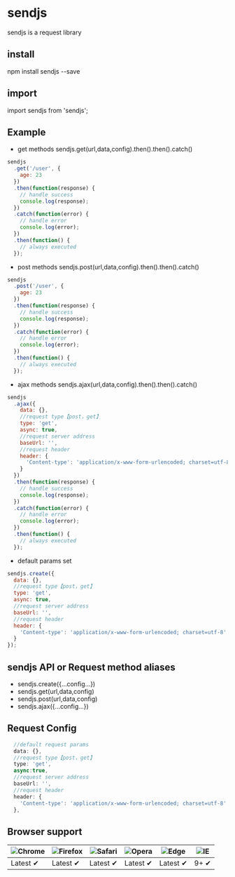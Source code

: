 # sendjs

sendjs is a request library

## install

npm install sendjs --save

## import

import sendjs from 'sendjs';

## Example

* get methods sendjs.get(url,data,config).then().then().catch()

```js
sendjs
  .get('/user', {
    age: 23
  })
  .then(function(response) {
    // handle success
    console.log(response);
  })
  .catch(function(error) {
    // handle error
    console.log(error);
  })
  .then(function() {
    // always executed
  });
```

* post methods sendjs.post(url,data,config).then().then().catch()

```js
sendjs
  .post('/user', {
    age: 23
  })
  .then(function(response) {
    // handle success
    console.log(response);
  })
  .catch(function(error) {
    // handle error
    console.log(error);
  })
  .then(function() {
    // always executed
  });
```

* ajax methods sendjs.ajax(url,data,config).then().then().catch()

```js
sendjs
  .ajax({
    data: {},
    //request type【post，get】
    type: 'get',
    async: true,
    //request server address
    baseUrl: '',
    //request header
    header: {
      'Content-type': 'application/x-www-form-urlencoded; charset=utf-8'
    }
  })
  .then(function(response) {
    // handle success
    console.log(response);
  })
  .catch(function(error) {
    // handle error
    console.log(error);
  })
  .then(function() {
    // always executed
  });
```

* default params set

```js
sendjs.create({
  data: {},
  //request type【post，get】
  type: 'get',
  async: true,
  //request server address
  baseUrl: '',
  //request header
  header: {
    'Content-type': 'application/x-www-form-urlencoded; charset=utf-8'
  }
});
```

## sendjs API or Request method aliases

* sendjs.create({...config...})
* sendjs.get(url,data,config)
* sendjs.post(url,data,config)
* sendjs.ajax({...config...})

## Request Config
```js
  //default request params
  data: {},
  //request type【post，get】
  type: 'get',
  async:true,
  //request server address
  baseUrl: '',
  //request header
  header: {
    'Content-type': 'application/x-www-form-urlencoded; charset=utf-8'
  },
```

## Browser support

![Chrome](https://raw.github.com/alrra/browser-logos/master/src/chrome/chrome_48x48.png) | ![Firefox](https://raw.github.com/alrra/browser-logos/master/src/firefox/firefox_48x48.png) | ![Safari](https://raw.github.com/alrra/browser-logos/master/src/safari/safari_48x48.png) | ![Opera](https://raw.github.com/alrra/browser-logos/master/src/opera/opera_48x48.png) | ![Edge](https://raw.github.com/alrra/browser-logos/master/src/edge/edge_48x48.png) | ![IE](https://raw.github.com/alrra/browser-logos/master/src/archive/internet-explorer_9-11/internet-explorer_9-11_48x48.png) |
--- | --- | --- | --- | --- | --- |
Latest ✔ | Latest ✔ | Latest ✔ | Latest ✔ | Latest ✔ | 9+ ✔ |
